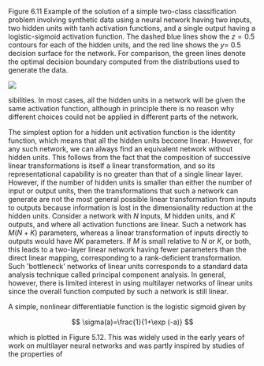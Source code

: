 Figure 6.11 Example of the solution of a simple two-class classification problem involving synthetic data using a neural network having two inputs, two hidden units with tanh activation functions, and a single output having a logistic-sigmoid activation function. The dashed blue lines show the $z=0.5$ contours for each of the hidden units, and the red line shows the $y=$ 0.5 decision surface for the network. For comparison, the green lines denote the optimal decision boundary computed from the distributions used to generate the data.

![](https://cdn.mathpix.com/cropped/2024_05_26_69d949d0ac2b0e71376dg-1.jpg?height=523&width=650&top_left_y=232&top_left_x=955)

sibilities. In most cases, all the hidden units in a network will be given the same activation function, although in principle there is no reason why different choices could not be applied in different parts of the network.

The simplest option for a hidden unit activation function is the identity function, which means that all the hidden units become linear. However, for any such network, we can always find an equivalent network without hidden units. This follows from the fact that the composition of successive linear transformations is itself a linear transformation, and so its representational capability is no greater than that of a single linear layer. However, if the number of hidden units is smaller than either the number of input or output units, then the transformations that such a network can generate are not the most general possible linear transformation from inputs to outputs because information is lost in the dimensionality reduction at the hidden units. Consider a network with $N$ inputs, $M$ hidden units, and $K$ outputs, and where all activation functions are linear. Such a network has $M(N+K)$ parameters, whereas a linear transformation of inputs directly to outputs would have $N K$ parameters. If $M$ is small relative to $N$ or $K$, or both, this leads to a two-layer linear network having fewer parameters than the direct linear mapping, corresponding to a rank-deficient transformation. Such 'bottleneck' networks of linear units corresponds to a standard data analysis technique called principal component analysis. In general, however, there is limited interest in using multilayer networks of linear units since the overall function computed by such a network is still linear.

A simple, nonlinear differentiable function is the logistic sigmoid given by

$$
\sigma(a)=\frac{1}{1+\exp (-a)}
$$

which is plotted in Figure 5.12. This was widely used in the early years of work on multilayer neural networks and was partly inspired by studies of the properties of